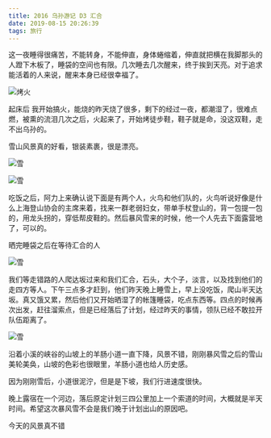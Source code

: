 ```yaml
---
title: 2016 乌孙游记 D3 汇合
date: 2019-08-15 20:26:39
tags: 旅行
---
```


这一夜睡得很痛苦，不能转身，不能伸直，身体蜷缩着，伸直就把横在我脚那头的人蹬下木板了，睡袋的空间也有限。几次睡去几次醒来，终于挨到天亮。对于追求能活着的人来说，醒来本身已经很幸福了。

![烤火](/汇合/wusun_house_door.png.jpg)

起床后 我开始搞火，能烧的昨天烧了很多，剩下的经过一夜，都潮湿了，很难点燃，被熏的流泪几次之后，火起来了，开始烤徒步鞋，鞋子就是命，没这双鞋，走不出乌孙的。

雪山风景真的好看，银装素裹，很是漂亮。

![雪](/汇合/wusun_xue.jpg)

![雪](/汇合/wusun_snow_ground.jpg)

吃饭之后，阿力上来确认说下面是有两个人，火鸟和他们队的，火鸟听说好像是什么上海登山协会的主席来着，找来一群老弱妇女，带单手杖登山的，背一包提一包的，用龙头拐的，穿低帮皮鞋的。然后暴风雪来的时候，他一个人先去下面露营地了，可以的。

晒完睡袋之后在等待汇合的人

![雪](/汇合/wusun_combine.jpg)

我们等走错路的人爬达坂过来和我们汇合，石头，大个子，淡言，以及找到他们的走四方等人。下午三点多才赶到，他们昨天晚上睡雪上，早上没吃饭，爬山半天达坂。真又饿又累，然后他们又开始晒湿了的帐篷睡袋，吃点东西等。四点的时候再次出发，赶往溜索点，但是已经落后了计划，经过昨天的事情，领队已经不敢拉开队伍距离了。

![雪](/汇合/wusun_color.jpg)

沿着小溪的峡谷的山坡上的羊肠小道一直下降，风景不错，刚刚暴风雪之后的雪山美轮美奂，山坡的色彩也很眼里，羊肠小道也给人历史感。

因为刚刚雪后，小道很泥泞，但是是下坡，我们行进速度很快。

晚上露宿在一个河边，落后原定计划三四公里加上一个索道的时间，大概就是半天时间。希望这次暴风雪不会是我们晚于计划出山的原因吧。

今天的风景真不错